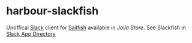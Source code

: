 # harbour-slackfish

Unoffical [Slack](https://slack.com/) client for [Sailfish](https://sailfishos.org) available in _Jolla Store_. See Slackfish in [Slack App Directory](https://slack.com/apps/A8LHPP1MK-slackfish)
